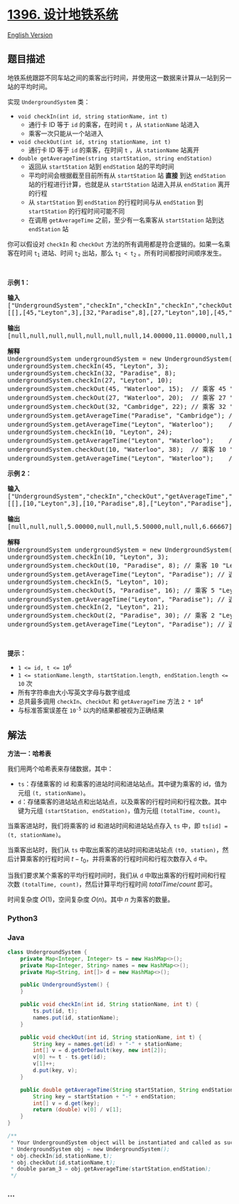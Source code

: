 # [1396. 设计地铁系统](https://leetcode.cn/problems/design-underground-system)

[English Version](/solution/1300-1399/1396.Design%20Underground%20System/README_EN.md)

## 题目描述

<!-- 这里写题目描述 -->

<p>地铁系统跟踪不同车站之间的乘客出行时间，并使用这一数据来计算从一站到另一站的平均时间。</p>

<p>实现 <code>UndergroundSystem</code> 类：</p>

<ul>
	<li><code>void checkIn(int id, string stationName, int t)</code>
    <ul>
    	<li>通行卡 ID 等于 <code>id</code> 的乘客，在时间 <code>t</code> ，从 <code>stationName</code> 站进入</li>
    	<li>乘客一次只能从一个站进入</li>
    </ul>
    </li>
    <li><code>void checkOut(int id, string stationName, int t)</code>
    <ul>
    	<li>通行卡 ID 等于 <code>id</code> 的乘客，在时间 <code>t</code> ，从 <code>stationName</code> 站离开</li>
    </ul>
    </li>
    <li><code>double getAverageTime(string startStation, string endStation)</code>
    <ul>
    	<li>返回从 <code>startStation</code> 站到 <code>endStation</code> 站的平均时间</li>
    	<li>平均时间会根据截至目前所有从 <code>startStation</code> 站 <strong>直接</strong> 到达 <code>endStation</code> 站的行程进行计算，也就是从 <code>startStation</code> 站进入并从 <code>endStation</code> 离开的行程</li>
    	<li>从 <code>startStation</code> 到 <code>endStation</code> 的行程时间与从 <code>endStation</code> 到 <code>startStation</code> 的行程时间可能不同</li>
    	<li>在调用 <code>getAverageTime</code> 之前，至少有一名乘客从 <code>startStation</code> 站到达 <code>endStation</code> 站</li>
    </ul>
    </li>
</ul>

<p>你可以假设对 <code>checkIn</code> 和 <code>checkOut</code> 方法的所有调用都是符合逻辑的。如果一名乘客在时间 <code>t<sub>1</sub></code> 进站、时间 <code>t<sub>2</sub></code> 出站，那么 <code>t<sub>1</sub> &lt; t<sub>2</sub></code> 。所有时间都按时间顺序发生。</p>
&nbsp;

<p><strong>示例 1：</strong></p>

<pre>
<strong>输入</strong>
["UndergroundSystem","checkIn","checkIn","checkIn","checkOut","checkOut","checkOut","getAverageTime","getAverageTime","checkIn","getAverageTime","checkOut","getAverageTime"]
[[],[45,"Leyton",3],[32,"Paradise",8],[27,"Leyton",10],[45,"Waterloo",15],[27,"Waterloo",20],[32,"Cambridge",22],["Paradise","Cambridge"],["Leyton","Waterloo"],[10,"Leyton",24],["Leyton","Waterloo"],[10,"Waterloo",38],["Leyton","Waterloo"]]

<strong>输出</strong>
[null,null,null,null,null,null,null,14.00000,11.00000,null,11.00000,null,12.00000]

<strong>解释</strong>
UndergroundSystem undergroundSystem = new UndergroundSystem();
undergroundSystem.checkIn(45, "Leyton", 3);
undergroundSystem.checkIn(32, "Paradise", 8);
undergroundSystem.checkIn(27, "Leyton", 10);
undergroundSystem.checkOut(45, "Waterloo", 15);  // 乘客 45 "Leyton" -&gt; "Waterloo" ，用时 15-3 = 12
undergroundSystem.checkOut(27, "Waterloo", 20);  // 乘客 27 "Leyton" -&gt; "Waterloo" ，用时 20-10 = 10
undergroundSystem.checkOut(32, "Cambridge", 22); // 乘客 32 "Paradise" -&gt; "Cambridge" ，用时 22-8 = 14
undergroundSystem.getAverageTime("Paradise", "Cambridge"); // 返回 14.00000 。只有一个 "Paradise" -&gt; "Cambridge" 的行程，(14) / 1 = 14
undergroundSystem.getAverageTime("Leyton", "Waterloo");    // 返回 11.00000 。有两个 "Leyton" -&gt; "Waterloo" 的行程，(10 + 12) / 2 = 11
undergroundSystem.checkIn(10, "Leyton", 24);
undergroundSystem.getAverageTime("Leyton", "Waterloo");    // 返回 11.00000
undergroundSystem.checkOut(10, "Waterloo", 38);  // 乘客 10 "Leyton" -&gt; "Waterloo" ，用时 38-24 = 14
undergroundSystem.getAverageTime("Leyton", "Waterloo");    // 返回 12.00000 。有三个 "Leyton" -&gt; "Waterloo" 的行程，(10 + 12 + 14) / 3 = 12
</pre>

<p><strong>示例 2：</strong></p>

<pre>
<strong>输入</strong>
["UndergroundSystem","checkIn","checkOut","getAverageTime","checkIn","checkOut","getAverageTime","checkIn","checkOut","getAverageTime"]
[[],[10,"Leyton",3],[10,"Paradise",8],["Leyton","Paradise"],[5,"Leyton",10],[5,"Paradise",16],["Leyton","Paradise"],[2,"Leyton",21],[2,"Paradise",30],["Leyton","Paradise"]]

<strong>输出</strong>
[null,null,null,5.00000,null,null,5.50000,null,null,6.66667]

<strong>解释</strong>
UndergroundSystem undergroundSystem = new UndergroundSystem();
undergroundSystem.checkIn(10, "Leyton", 3);
undergroundSystem.checkOut(10, "Paradise", 8); // 乘客 10 "Leyton" -&gt; "Paradise" ，用时 8-3 = 5
undergroundSystem.getAverageTime("Leyton", "Paradise"); // 返回 5.00000 ，(5) / 1 = 5
undergroundSystem.checkIn(5, "Leyton", 10);
undergroundSystem.checkOut(5, "Paradise", 16); // 乘客 5 "Leyton" -&gt; "Paradise" ，用时 16-10 = 6
undergroundSystem.getAverageTime("Leyton", "Paradise"); // 返回 5.50000 ，(5 + 6) / 2 = 5.5
undergroundSystem.checkIn(2, "Leyton", 21);
undergroundSystem.checkOut(2, "Paradise", 30); // 乘客 2 "Leyton" -&gt; "Paradise" ，用时 30-21 = 9
undergroundSystem.getAverageTime("Leyton", "Paradise"); // 返回 6.66667 ，(5 + 6 + 9) / 3 = 6.66667
</pre>

<p>&nbsp;</p>

<p><strong>提示：</strong></p>

<ul>
	<li><code>1 &lt;= id, t &lt;= 10<sup>6</sup></code></li>
	<li><code>1 &lt;= stationName.length, startStation.length, endStation.length &lt;= 10</code> 次</li>
	<li>所有字符串由大小写英文字母与数字组成</li>
	<li>总共最多调用 <code>checkIn</code>、<code>checkOut</code> 和 <code>getAverageTime</code> 方法 <code>2 * 10<sup>4 </sup></code></li>
	<li>与标准答案误差在 <code>10<sup>-5</sup></code> 以内的结果都被视为正确结果</li>
</ul>

## 解法

<!-- 这里可写通用的实现逻辑 -->

**方法一：哈希表**

我们用两个哈希表来存储数据，其中：

-   `ts`：存储乘客的 id 和乘客的进站时间和进站站点。其中键为乘客的 id，值为元组 `(t, stationName)`。
-   `d`：存储乘客的进站站点和出站站点，以及乘客的行程时间和行程次数。其中键为元组 `(startStation, endStation)`，值为元组 `(totalTime, count)`。

当乘客进站时，我们将乘客的 id 和进站时间和进站站点存入 `ts` 中，即 `ts[id] = (t, stationName)`。

当乘客出站时，我们从 `ts` 中取出乘客的进站时间和进站站点 `(t0, station)`，然后计算乘客的行程时间 $t - t_0$，并将乘客的行程时间和行程次数存入 `d` 中。

当我们要求某个乘客的平均行程时间时，我们从 `d` 中取出乘客的行程时间和行程次数 `(totalTime, count)`，然后计算平均行程时间 $totalTime / count$ 即可。

时间复杂度 $O(1)$，空间复杂度 $O(n)$。其中 $n$ 为乘客的数量。

<!-- tabs:start -->

### **Python3**

<!-- 这里可写当前语言的特殊实现逻辑 -->



### **Java**

<!-- 这里可写当前语言的特殊实现逻辑 -->

```java
class UndergroundSystem {
    private Map<Integer, Integer> ts = new HashMap<>();
    private Map<Integer, String> names = new HashMap<>();
    private Map<String, int[]> d = new HashMap<>();

    public UndergroundSystem() {
    }

    public void checkIn(int id, String stationName, int t) {
        ts.put(id, t);
        names.put(id, stationName);
    }

    public void checkOut(int id, String stationName, int t) {
        String key = names.get(id) + "-" + stationName;
        int[] v = d.getOrDefault(key, new int[2]);
        v[0] += t - ts.get(id);
        v[1]++;
        d.put(key, v);
    }

    public double getAverageTime(String startStation, String endStation) {
        String key = startStation + "-" + endStation;
        int[] v = d.get(key);
        return (double) v[0] / v[1];
    }
}

/**
 * Your UndergroundSystem object will be instantiated and called as such:
 * UndergroundSystem obj = new UndergroundSystem();
 * obj.checkIn(id,stationName,t);
 * obj.checkOut(id,stationName,t);
 * double param_3 = obj.getAverageTime(startStation,endStation);
 */
```









### **...**

```

```



